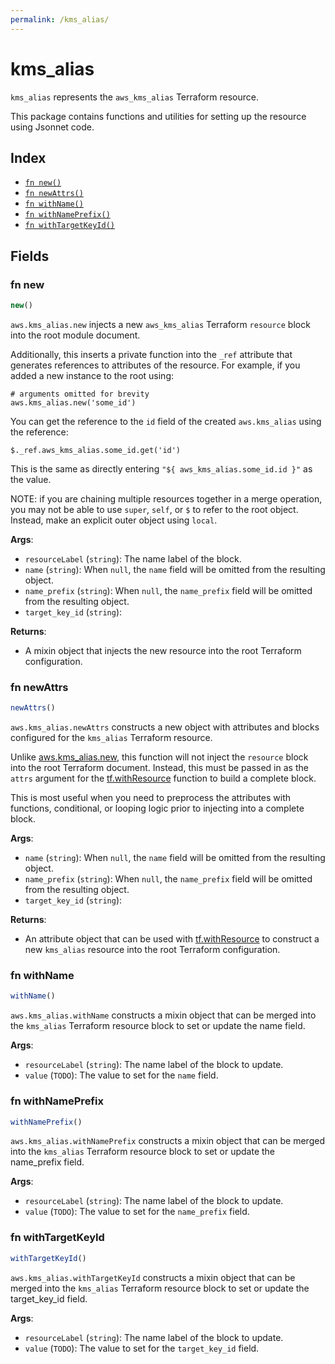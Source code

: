 ```yaml
---
permalink: /kms_alias/
---
```


# kms_alias

`kms_alias` represents the `aws_kms_alias` Terraform resource.



This package contains functions and utilities for setting up the resource using Jsonnet code.


## Index

* [`fn new()`](#fn-new)
* [`fn newAttrs()`](#fn-newattrs)
* [`fn withName()`](#fn-withname)
* [`fn withNamePrefix()`](#fn-withnameprefix)
* [`fn withTargetKeyId()`](#fn-withtargetkeyid)

## Fields

### fn new

```ts
new()
```


`aws.kms_alias.new` injects a new `aws_kms_alias` Terraform `resource`
block into the root module document.

Additionally, this inserts a private function into the `_ref` attribute that generates references to attributes of the
resource. For example, if you added a new instance to the root using:

    # arguments omitted for brevity
    aws.kms_alias.new('some_id')

You can get the reference to the `id` field of the created `aws.kms_alias` using the reference:

    $._ref.aws_kms_alias.some_id.get('id')

This is the same as directly entering `"${ aws_kms_alias.some_id.id }"` as the value.

NOTE: if you are chaining multiple resources together in a merge operation, you may not be able to use `super`, `self`,
or `$` to refer to the root object. Instead, make an explicit outer object using `local`.

**Args**:
  - `resourceLabel` (`string`): The name label of the block.
  - `name` (`string`):  When `null`, the `name` field will be omitted from the resulting object.
  - `name_prefix` (`string`):  When `null`, the `name_prefix` field will be omitted from the resulting object.
  - `target_key_id` (`string`): 

**Returns**:
- A mixin object that injects the new resource into the root Terraform configuration.


### fn newAttrs

```ts
newAttrs()
```


`aws.kms_alias.newAttrs` constructs a new object with attributes and blocks configured for the `kms_alias`
Terraform resource.

Unlike [aws.kms_alias.new](#fn-kmsaliasnew), this function will not inject the `resource`
block into the root Terraform document. Instead, this must be passed in as the `attrs` argument for the
[tf.withResource](https://github.com/tf-libsonnet/core/tree/main/docs#fn-withresource) function to build a complete block.

This is most useful when you need to preprocess the attributes with functions, conditional, or looping logic prior to
injecting into a complete block.

**Args**:
  - `name` (`string`):  When `null`, the `name` field will be omitted from the resulting object.
  - `name_prefix` (`string`):  When `null`, the `name_prefix` field will be omitted from the resulting object.
  - `target_key_id` (`string`): 

**Returns**:
  - An attribute object that can be used with [tf.withResource](https://github.com/tf-libsonnet/core/tree/main/docs#fn-withresource) to construct a new `kms_alias` resource into the root Terraform configuration.


### fn withName

```ts
withName()
```

`aws.kms_alias.withName` constructs a mixin object that can be merged into the `kms_alias`
Terraform resource block to set or update the name field.



**Args**:
  - `resourceLabel` (`string`): The name label of the block to update.
  - `value` (`TODO`): The value to set for the `name` field.


### fn withNamePrefix

```ts
withNamePrefix()
```

`aws.kms_alias.withNamePrefix` constructs a mixin object that can be merged into the `kms_alias`
Terraform resource block to set or update the name_prefix field.



**Args**:
  - `resourceLabel` (`string`): The name label of the block to update.
  - `value` (`TODO`): The value to set for the `name_prefix` field.


### fn withTargetKeyId

```ts
withTargetKeyId()
```

`aws.kms_alias.withTargetKeyId` constructs a mixin object that can be merged into the `kms_alias`
Terraform resource block to set or update the target_key_id field.



**Args**:
  - `resourceLabel` (`string`): The name label of the block to update.
  - `value` (`TODO`): The value to set for the `target_key_id` field.

